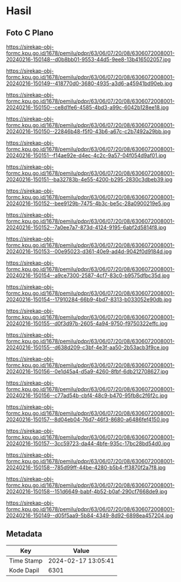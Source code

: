 # Hasil

## Foto C Plano

https://sirekap-obj-formc.kpu.go.id/1678/pemilu/pdpr/63/06/07/20/08/6306072008001-20240216-150148--d0b8bb01-9553-44d5-9ee8-13b416502057.jpg

https://sirekap-obj-formc.kpu.go.id/1678/pemilu/pdpr/63/06/07/20/08/6306072008001-20240216-150149--418770d0-3680-4935-a3d6-a45941bd90eb.jpg

https://sirekap-obj-formc.kpu.go.id/1678/pemilu/pdpr/63/06/07/20/08/6306072008001-20240216-150150--ce8d1fe6-4585-4bd3-a99c-6042b128ee18.jpg

https://sirekap-obj-formc.kpu.go.id/1678/pemilu/pdpr/63/06/07/20/08/6306072008001-20240216-150150--22846b48-f5f0-43b6-a67c-c2b7492a29bb.jpg

https://sirekap-obj-formc.kpu.go.id/1678/pemilu/pdpr/63/06/07/20/08/6306072008001-20240216-150151--f14ae92e-d4ec-4c2c-9a57-04f054d9af01.jpg

https://sirekap-obj-formc.kpu.go.id/1678/pemilu/pdpr/63/06/07/20/08/6306072008001-20240216-150151--ba32783b-4e55-4200-b295-2830c3dbeb39.jpg

https://sirekap-obj-formc.kpu.go.id/1678/pemilu/pdpr/63/06/07/20/08/6306072008001-20240216-150152--bee9129b-7475-4b3c-be5c-28a0900219e5.jpg

https://sirekap-obj-formc.kpu.go.id/1678/pemilu/pdpr/63/06/07/20/08/6306072008001-20240216-150152--7a0ee7a7-873d-4124-9195-6abf2d5814f8.jpg

https://sirekap-obj-formc.kpu.go.id/1678/pemilu/pdpr/63/06/07/20/08/6306072008001-20240216-150153--00e95023-d361-40e9-ad4d-9042f0d9184d.jpg

https://sirekap-obj-formc.kpu.go.id/1678/pemilu/pdpr/63/06/07/20/08/6306072008001-20240216-150154--a9ce7300-2587-4cf7-83c0-b9575dfbc35d.jpg

https://sirekap-obj-formc.kpu.go.id/1678/pemilu/pdpr/63/06/07/20/08/6306072008001-20240216-150154--17910284-66b9-4bd7-8313-b033052e90db.jpg

https://sirekap-obj-formc.kpu.go.id/1678/pemilu/pdpr/63/06/07/20/08/6306072008001-20240216-150155--d0f3d97b-2605-4a94-9750-f9750322effc.jpg

https://sirekap-obj-formc.kpu.go.id/1678/pemilu/pdpr/63/06/07/20/08/6306072008001-20240216-150155--d638d209-c3bf-4e3f-aa50-2b53acb3f9ce.jpg

https://sirekap-obj-formc.kpu.go.id/1678/pemilu/pdpr/63/06/07/20/08/6306072008001-20240216-150156--0e1d45a4-d5a9-4260-8fbf-6db212708627.jpg

https://sirekap-obj-formc.kpu.go.id/1678/pemilu/pdpr/63/06/07/20/08/6306072008001-20240216-150156--c77ad54b-cbf4-48c9-b470-95fb8c2f6f2c.jpg

https://sirekap-obj-formc.kpu.go.id/1678/pemilu/pdpr/63/06/07/20/08/6306072008001-20240216-150157--8d04eb04-76d7-46f3-8680-a6486fef4150.jpg

https://sirekap-obj-formc.kpu.go.id/1678/pemilu/pdpr/63/06/07/20/08/6306072008001-20240216-150157--3cc59723-da44-4bfe-935c-17bc28bd54d0.jpg

https://sirekap-obj-formc.kpu.go.id/1678/pemilu/pdpr/63/06/07/20/08/6306072008001-20240216-150158--785d99ff-44be-4280-b5b4-ff3870f2a7f8.jpg

https://sirekap-obj-formc.kpu.go.id/1678/pemilu/pdpr/63/06/07/20/08/6306072008001-20240216-150158--151d6649-babf-4b52-b0af-290cf7668de9.jpg

https://sirekap-obj-formc.kpu.go.id/1678/pemilu/pdpr/63/06/07/20/08/6306072008001-20240216-150149--d05f5aa9-5b84-4349-8d92-6898ea457204.jpg


## Metadata

| Key        | Value               |
| ---------- | ------------------- |
| Time Stamp | 2024-02-17 13:05:41 |
| Kode Dapil | 6301                |



